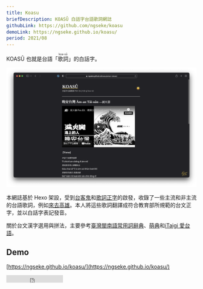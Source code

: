 ```yaml
---
title: Koasu
briefDescription: KOASÛ 白話字台語歌詞網誌
githubLink: https://github.com/ngseke/koasu
demoLink: https://ngseke.github.io/koasu/
period: 2021/08
---
```


KOASÛ 也就是台語「<ruby>歌詞<rt>koa-sû</rt></ruby>」的白話字。

![](../../assets/img/article/koasu/cover.png)


本網誌基於 Hexo 架設，受到[台客鬼](https://taikegui.wordpress.com/)和[歌詞正字](https://kuasu.tgb.org.tw/)的啟發，收錄了一些主流和非主流的台語歌詞，例如[來去高雄](https://ngseke.github.io/koasu/laikhi-kohiong/)。本人將這些歌詞翻譯成符合教育部所規範的台文正字，並以白話字表記發音。

關於台文漢字選用與拼法，主要參考[臺灣閩南語常用詞辭典](https://twblg.dict.edu.tw/holodict_new/)、[萌典](https://www.moedict.tw/)和[iTaigi 愛台語](https://itaigi.tw/)。


## Demo

[https://ngseke.github.io/koasu/](https://ngseke.github.io/koasu/)

<iframe src="https://ghbtns.com/github-btn.html?user=ngseke&repo=koasu&type=star&count=false" frameborder="0" scrolling="0" width="150" height="20"></iframe>
